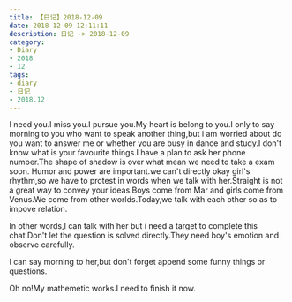 ```yaml
---
title: 【日记】2018-12-09
date: 2018-12-09 12:11:11
description: 日记 -> 2018-12-09
category:
- Diary
- 2018
- 12
tags:
- diary
- 日记
- 2018.12
---
```


I need you.I miss you.I pursue you.My heart is belong to you.I only to say morning to you who want to speak another thing,but i am worried about do you want to answer me or whether you are busy in dance and study.I don't know what is your favourite things.I have a plan to ask her phone number.The shape of shadow is over what mean we need to take a exam soon.
Humor and power are important.we can't directly okay girl's rhythm,so we have to protest in words when we talk with her.Straight is not a great way to convey your ideas.Boys come from Mar and girls come from Venus.We come from other worlds.Today,we talk with each other so as to impove relation.

In other words,I can talk with her but i need a target to complete this chat.Don't let the question is solved directly.They need boy's emotion and observe carefully.

I can say morning to her,but don't forget append some funny things or questions.

Oh no!My mathemetic works.I need to finish it now.


